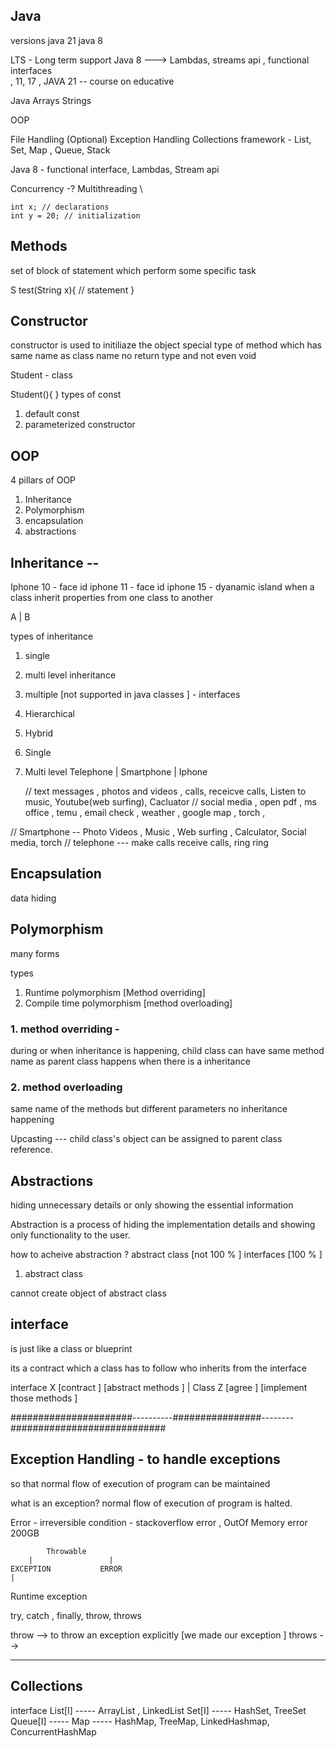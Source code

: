 ## Java 
versions 
java 21 
java 8  

LTS - Long term support 
Java 8 ---> Lambdas, streams api , functional interfaces  
, 11, 17 , 
JAVA 21 -- course on educative 


Java 
Arrays 
Strings 

OOP

File Handling (Optional)
Exception Handling 
Collections framework - List, Set, Map , Queue, Stack

Java 8 - functional interface, Lambdas, Stream api 

Concurrency -?  Multithreading \


    int x; // declarations 
    int y = 20; // initialization 

## Methods 

set of block of statement which perform some specific task 

 S test(String x){
// statement 
}





## Constructor 

constructor is used to initiliaze the object 
special type of method 
which has same name as class name 
no return type and not even void 

Student - class

Student(){
   }
types of const 
1. default const 
2. parameterized constructor 



## OOP
4 pillars of OOP
1. Inheritance 
2. Polymorphism 
3. encapsulation 
4. abstractions


## Inheritance -- 


Iphone 10 - face id 
iphone 11 - face id 
iphone 15 - dyanamic island 
when a class inherit properties from one class to another

A 
|
B 

types of inheritance 
1. single 
2. multi level inheritance 
3. multiple [not supported in java classes ] - interfaces 
4. Hierarchical 
5. Hybrid



1. Single 

2. Multi level 
 Telephone 
    |
 Smartphone 
    |
 Iphone 





    // text messages , photos and videos , calls, receicve calls, Listen to music, Youtube(web surfing), Cacluator
    // social media , open pdf , ms office , temu , email check , weather , google map , torch , 

// Smartphone  -- Photo Videos ,     Music , Web surfing , Calculator, Social media, torch
// telephone  ---  make calls receive calls, ring ring 


## Encapsulation
data hiding 



## Polymorphism

many forms 

types 
1. Runtime polymorphism  [Method overriding]
2. Compile time polymorphism  [method overloading]

### 1. method overriding - 
during or when inheritance is happening, child class can  have
same method name as parent class
happens when there is a inheritance 

### 2. method overloading
same name of the methods but different parameters 
no inheritance happening 


Upcasting --- child class's object can be assigned to parent class reference.


## Abstractions 

hiding unnecessary details or 
only showing the essential information 

Abstraction is a process of hiding the implementation details and showing only functionality to the user.

how to acheive abstraction ? 
abstract class [not 100 % ] 
interfaces  [100 % ]

1. abstract class 

cannot create object of abstract class 


## interface 

is just like a class or blueprint 

its a contract which a class has to follow who inherits from the interface 

interface X [contract ] [abstract methods ] 
    | 
Class Z [agree ] [implement those methods ]



######################----------################--------############################

## Exception Handling - to handle exceptions 
so that normal flow of execution of program can be maintained 

what is an exception? 
normal flow of execution of program is halted. 

            
Error - irreversible condition - stackoverflow error , OutOf Memory error 200GB 


            Throwable 
        |                 |
    EXCEPTION           ERROR
    |
Runtime exception


try, catch , finally, throw, throws 
 
throw  --> to throw an exception explicitly [we made our exception ] 
throws --> 








------------------------------------------

## Collections 

interface 
List[I]   ----- ArrayList , LinkedList 
Set[I]     ----- HashSet, TreeSet
Queue[I]   -----
Map     ----- HashMap, TreeMap, LinkedHashmap, ConcurrentHashMap

